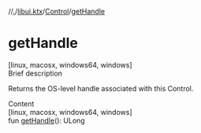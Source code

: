 //[.](../../index.md)/[libui.ktx](../index.md)/[Control](index.md)/[getHandle](get-handle.md)



# getHandle  
[linux, macosx, windows64, windows]  
Brief description  


Returns the OS-level handle associated with this Control.

  
  
  
Content  
[linux, macosx, windows64, windows]  
fun [getHandle](get-handle.md)(): ULong  



